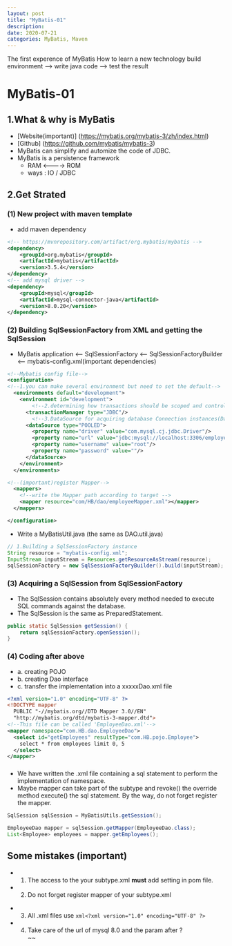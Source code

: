 ```yaml
---
layout: post
title: "MyBatis-01"
description: 
date: 2020-07-21
categories: MyBatis, Maven
---
```

The first experence of MyBatis
How to learn a new technology
build environment --> write java code --> test the result

# MyBatis-01

## 1.What & why is MyBatis

- [Website(important)] (https://mybatis.org/mybatis-3/zh/index.html)
- [Github] (https://github.com/mybatis/mybatis-3)
- MyBatis can simplify and automize the code of JDBC.
- MyBatis is a persistence framework
  - RAM <----> ROM
  - ways : IO / JDBC

## 2.Get Strated

### (1) New project with maven template

- add maven dependency

```xml
<!-- https://mvnrepository.com/artifact/org.mybatis/mybatis -->
<dependency>
    <groupId>org.mybatis</groupId>
    <artifactId>mybatis</artifactId>
    <version>3.5.4</version>
</dependency>
<!-- add mysql driver -->
<dependency>
    <groupId>mysql</groupId>
    <artifactId>mysql-connector-java</artifactId>
    <version>8.0.20</version>
</dependency>
```

### (2) Building SqlSessionFactory from XML and getting the SqlSession

- MyBatis application <-- SqlSessionFactory <-- SqlSessionFactoryBuilder <-- mybatis-config.xml(important dependencies)

```xml
<!--Mybatis config file-->
<configuration>
<!--1.you can make several environment but need to set the default-->
  <environments default="development">
    <environment id="development">
        <!--2.determining how transactions should be scoped and controlled(TransactionManager)-->
      <transactionManager type="JDBC"/>
        <!--3.DataSource for acquiring database Connection instances(DataSource)-->
      <dataSource type="POOLED">
        <property name="driver" value="com.mysql.cj.jdbc.Driver"/>
        <property name="url" value="jdbc:mysql://localhost:3306/employees?useSSL=false&amp;useUnicode=true&amp;serverTimezone=UTC&amp;characterEncoding=UTF-8"/>
        <property name="username" value="root"/>
        <property name="password" value=""/>
      </dataSource>
    </environment>
  </environments>

<!--(important)register Mapper-->
  <mappers>
    <!--write the Mapper path according to target -->
    <mapper resource="com/HB/dao/employeeMapper.xml"></mapper>
  </mappers>

</configuration>
```

- Write a MyBatisUtil.java (the same as DAO.util.java)

```java
// 1.Building a SqlSessionFactory instance
String resource = "mybatis-config.xml";
InputStream inputStream = Resources.getResourceAsStream(resource);
sqlSessionFactory = new SqlSessionFactoryBuilder().build(inputStream);
```

### (3) Acquiring a SqlSession from SqlSessionFactory

- The SqlSession contains absolutely every method needed
 to execute SQL commands against the database.
- The SqlSession is the same as PreparedStatement.

```java
public static SqlSession getSession() {
    return sqlSessionFactory.openSession();
}
```

### (4) Coding after above

- a. creating POJO
- b. creating Dao interface
- c. transfer the implementation into a xxxxxDao.xml file

```xml
<?xml version="1.0" encoding="UTF-8" ?>
<!DOCTYPE mapper
  PUBLIC "-//mybatis.org//DTD Mapper 3.0//EN"
  "http://mybatis.org/dtd/mybatis-3-mapper.dtd">
<!--This file can be called 'EmployeeDao.xml'-->
<mapper namespace="com.HB.dao.EmployeeDao">
  <select id="getEmployees" resultType="com.HB.pojo.Employee">
    select * from employees limit 0, 5
  </select>
</mapper>
```

### 

  - We have written the .xml file containing a sql statement to perform the implementation of namespace.
  - Maybe mapper can take part of the subtype and revoke() the override method execute() the sql statement. By the way, do not forget register the mapper.

```java
SqlSession sqlSession = MyBatisUtils.getSession();

EmployeeDao mapper = sqlSession.getMapper(EmployeeDao.class);
List<Employee> employees = mapper.getEmployees();
```

## Some mistakes (important)

- 1. The access to the your subtype.xml __must__ add <build> setting in pom file.
- 2. Do not forget register mapper of your subtype.xml
> <mapper resource="com/HB/dao/employeeMapper.xml"></mapper>
- 3. All .xml files use ```xml<?xml version="1.0" encoding="UTF-8" ?>```
- 4. Take care of the url of mysql 8.0 and the param after ?  
~~